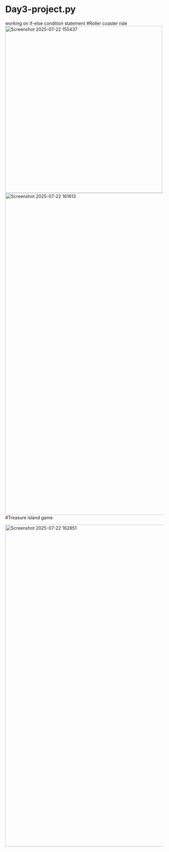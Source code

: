 # Day3-project.py
working on if-else condition statement 
#Roller coaster ride
<img width="499" height="529" alt="Screenshot 2025-07-22 155437" src="https://github.com/user-attachments/assets/d45f1335-7da8-4725-9ebe-fce2b1d5d7c7" />
<img width="1920" height="1020" alt="Screenshot 2025-07-22 161613" src="https://github.com/user-attachments/assets/3ce41325-2a6c-460f-a100-9394897b275d" />
#Treasure island game

<img width="1920" height="1020" alt="Screenshot 2025-07-22 162851" src="https://github.com/user-attachments/assets/75dd0726-8090-4b73-bd6f-82488c384f1e" />


